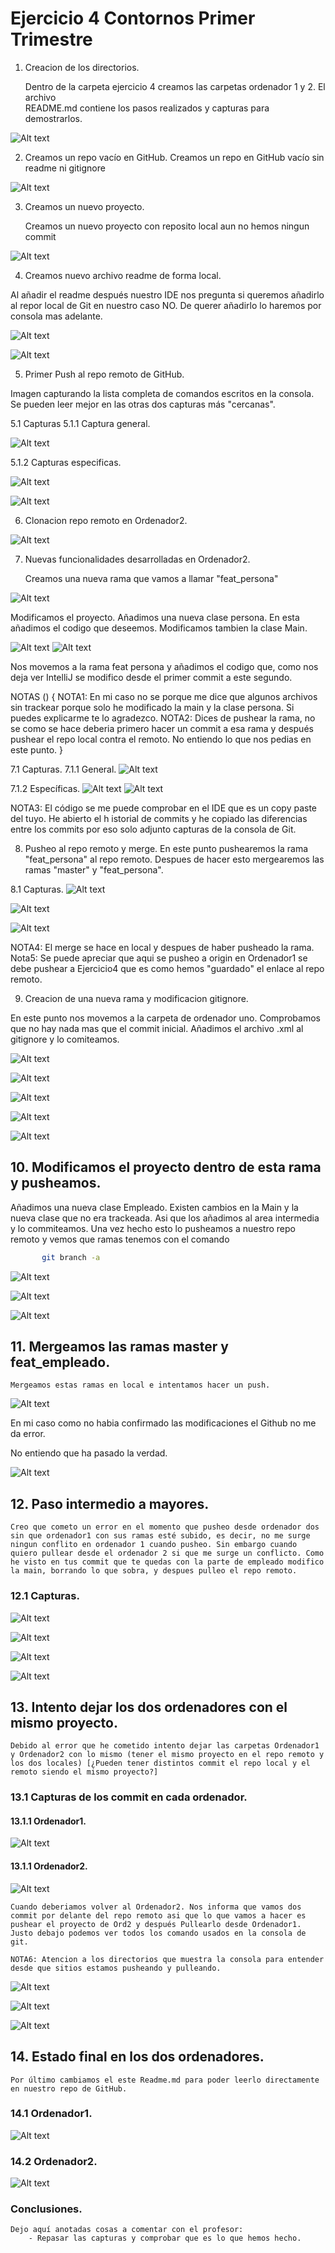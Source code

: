 
<!-- TODO:  -->

# Ejercicio 4 Contornos Primer Trimestre

1. Creacion de los directorios.

    Dentro de la carpeta ejercicio 4 creamos las carpetas ordenador 1 y 2. El archivo  
    README.md  contiene los pasos realizados y capturas para demostrarlos.

![Alt text](img/01_Captura%20carpetas%20de%20mi%20ejercicio.jpg)


2. Creamos un repo vacío en GitHub.
    Creamos un repo en GitHub vacío sin readme ni gitignore

![Alt text](img/02_Creaccion%20repo%20vacio%20en%20Github.jpg)

3. Creamos un nuevo proyecto.

    Creamos un nuevo proyecto con reposito local aun no hemos ningun commit 

![Alt text](img/03_Creacion%20de%20proyecto%20con%20codigo%20de%20ejemplo%20en%20ordenador1.jpg)


4. Creamos nuevo archivo readme de forma local.

Al añadir el readme después nuestro IDE nos pregunta si queremos añadirlo al repor local 
de Git en nuestro caso NO. De querer añadirlo lo haremos por consola mas adelante.

![Alt text](img/04.1_Antes%20de%20crear%20el%20readme%20local.jpg)

![Alt text](img/04.2_Despues%20de%20crear%20el%20readme%20local.jpg)

5. Primer Push al repo remoto de GitHub.

Imagen capturando la lista completa de comandos escritos en la consola. Se pueden leer 
mejor en las otras dos capturas más "cercanas".

5.1 Capturas
5.1.1 Captura general.

![Alt text](img/05_Primer%20commit%20y%20pusheo%20al%20repo%20remoto.jpg)

5.1.2 Capturas especificas.

![Alt text](img/05.1%20_Parte%201de2.jpg)

![Alt text](img/05.2_Parte%202de2.jpg)

6. Clonacion repo remoto en Ordenador2.

![Alt text](img/06_Clonacion%20desde%20repo%20remoto%20a%20ordenador2jpg.jpg)

7. Nuevas funcionalidades desarrolladas en Ordenador2.

    Creamos una nueva rama que vamos a llamar "feat_persona" 

![Alt text](img/07_Creacion%20de%20rama%20feat_persona.jpg)

Modificamos el proyecto. Añadimos una nueva clase persona. En esta añadimos el 
codigo que deseemos. Modificamos tambien la clase Main.
    
![Alt text](img/08_Creamos%20una%20clase%20persona.jpg)
![Alt text](img/08.1_Clase%20persona%20creada.jpg)

Nos movemos a la rama feat persona y añadimos el codigo que, como nos deja ver 
IntelliJ se modifico desde el primer commit a este segundo.

NOTAS (<!-- TODO: Meter algun desplegable o algo para que las nota no interrumpan la lectura del ejercicio -->)
{
NOTA1: En mi caso no se porque me dice que algunos archivos sin trackear porque solo 
he modificado la main y la clase persona. Si puedes explicarme te lo agradezco.
NOTA2: Dices de pushear la rama, no se como se hace deberia primero hacer un commit 
a esa rama y después pushear el repo local contra el remoto. No entiendo lo que nos pedias en este punto.
    }

7.1 Capturas.
7.1.1 General.
![Alt text](img/09_Perspectiva%20completa%20comandos%20Git%20rama%20feat_persona.jpg)

7.1.2 Específicas.
![Alt text](img/09.1_rama%20feat_persona.jpg)
![Alt text](img/09.2_rama%20feat_persona.jpg)

NOTA3: El código se me puede comprobar en el IDE que es un copy paste del tuyo. He abierto el h
istorial de commits y he copiado las diferencias entre los commits por eso solo adjunto capturas de la consola de Git.

8. Pusheo al repo remoto y merge.
En este punto pushearemos la rama "feat_persona" al repo remoto. Despues de hacer esto mergearemos las ramas "master" y "feat_persona".

8.1 Capturas.
![Alt text](img/10_Pusheo%20de%20la%20rama%20(feat_persona).jpg)

![Alt text](img/10.1_Pusheo%20de%20la%20rama%20(feat_persona)%20visto%20en%20GitHub.jpg)

![Alt text](img/11_Mergeo%20master%20y%20feat_persona.jpg)

NOTA4: El merge se hace en local y despues de haber pusheado la rama.
Nota5: Se puede apreciar que aqui se pusheo a origin en Ordenador1 se debe pushear a Ejercicio4 que es como hemos "guardado" el enlace al repo remoto.

9. Creacion de una nueva rama y modificacion gitignore.

En este punto nos movemos a la carpeta de ordenador uno. Comprobamos que no hay nada mas que el commit inicial. Añadimos el archivo .xml al gitignore y lo comiteamos.

![Alt text](img/12_Estado%20inicial%20Ordenador%201%20.jpg)

![Alt text](img/13_Creamos%20rama%20(feat_empleado).jpg)

![Alt text](img/14.1_Modificando%20gitignore%20.jpg)

![Alt text](img/14_Modificando%20gitignore%20.jpg)

![Alt text](img/15_Commit%20a%C3%B1adiendo%20al%20gitignore%20el%20fichero%20xml%20.jpg)

## 10. Modificamos el proyecto dentro de esta rama y pusheamos.

Añadimos una nueva clase Empleado. Existen cambios en la Main y 
la nueva clase que no era trackeada. Asi que los añadimos al area intermedia y lo commiteamos. 
Una vez hecho esto lo pusheamos a nuestro repo remoto y vemos que ramas tenemos con el comando  

 ```bash
        git branch -a
 ```

![Alt text](img/16_Commit%20probando%20empleado(segundo%20commit)%20.jpg)
    
![Alt text](img/17_Pusheando%20rama%20empleado%20.jpg)

![Alt text](img/17.1_Ramas%20dentro%20de%20este%20repo%20local%20.jpg)

## 11. Mergeamos las ramas master y feat_empleado.

    Mergeamos estas ramas en local e intentamos hacer un push.

![Alt text](img/19%20Pto%20de%20cagada%20deberia%20haber%20implementado%20el%20push%20de%20ordenador%202%20.jpg)

En mi caso como no habia confirmado las modificaciones el Github no me da error.
<!-- TODO: Intentar hacerlo al contrario desde ordenador 2 habiendo confirmado y dejando como definiva la version de ordenador1-->

No entiendo que ha pasado la verdad.

![Alt text](img/20__Me%20quedo%20bloqueado%20y%20perdido%20.jpg)

## 12. Paso intermedio a mayores.

    Creo que cometo un error en el momento que pusheo desde ordenador dos sin que ordenador1 con sus ramas esté subido, es decir, no me surge ningun conflito en ordenador 1 cuando pusheo. Sin embargo cuando quiero pullear desde el ordenador 2 si que me surge un conflicto. Como he visto en tus commit que te quedas con la parte de empleado modifico la main, borrando lo que sobra, y despues pulleo el repo remoto.


### 12.1 Capturas.
 
![Alt text](img/21_Intento%20arreglarlo%20para%20seguir.jpg)

![Alt text](img/21.2_Intento%20arreglarlo%20para%20seguir.jpg)

![Alt text](img/21.3_Intento%20arreglarlo%20para%20seguir.jpg)

![Alt text](img/21.4_Intento%20arreglarlo%20para%20seguir.jpg)
## 13. Intento dejar los dos ordenadores con el mismo proyecto.

    Debido al error que he cometido intento dejar las carpetas Ordenador1 y Ordenador2 con lo mismo (tener el mismo proyecto en el repo remoto y los dos locales) [¿Pueden tener distintos commit el repo local y el remoto siendo el mismo proyecto?]

### 13.1 Capturas de los commit en cada ordenador.

#### 13.1.1 Ordenador1.

![Alt text](img/22.1_situacion%20ord1.jpg)

#### 13.1.1 Ordenador2.

![Alt text](img/22.2_situacion%20ord2.jpg)

    Cuando deberiamos volver al Ordenador2. Nos informa que vamos dos commit por delante del repo remoto asi que lo que vamos a hacer es pushear el proyecto de Ord2 y después Pullearlo desde Ordenador1. Justo debajo podemos ver todos los comando usados en la consola de git. 
    
    NOTA6: Atencion a los directorios que muestra la consola para entender desde que sitios estamos pusheando y pulleando.

![Alt text](img/24.0_Push%20desde%20ord2.jpg)


![Alt text](img/24.2_Push%20desde%20ord2.jpg)

![Alt text](img/24.1_Pull%20desde%20ord1.jpg)

## 14. Estado final en los dos ordenadores.

    Por último cambiamos el este Readme.md para poder leerlo directamente en nuestro repo de GitHub.

### 14.1 Ordenador1.

![Alt text](img/25.1_Estado%20final%20commit%20en%20Ordenador1.jpg)

### 14.2 Ordenador2.

![Alt text](img/25.2_Estado%20final%20commit%20en%20Ordenador2.jpg)

### Conclusiones.

    Dejo aquí anotadas cosas a comentar con el profesor:
        - Repasar las capturas y comprobar que es lo que hemos hecho.



